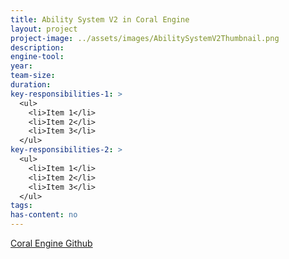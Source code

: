 ```yaml
---
title: Ability System V2 in Coral Engine
layout: project
project-image: ../assets/images/AbilitySystemV2Thumbnail.png
description: 
engine-tool: 
year: 
team-size: 
duration:
key-responsibilities-1: >
  <ul>
    <li>Item 1</li>
    <li>Item 2</li>
    <li>Item 3</li>
  </ul>
key-responsibilities-2: >
  <ul>
    <li>Item 1</li>
    <li>Item 2</li>
    <li>Item 3</li>
  </ul>
tags:
has-content: no
---
```


[Coral Engine Github](https://github.com/GuusKemperman/CoralEngine)